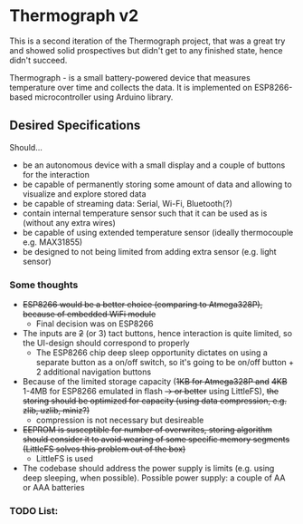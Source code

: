 # Thermograph v2

This is a second iteration of the Thermograph project, that was a great try and showed solid prospectives but didn't get to any finished state, hence didn't succeed.

Thermograph - is a small battery-powered device that measures temperature over time and collects the data. It is implemented on ESP8266-based microcontroller using Arduino library.

## Desired Specifications

Should...

- be an autonomous device with a small display and a couple of buttons for the interaction
- be capable of permanently storing some amount of data and allowing to visualize and explore stored data
- be capable of streaming data: Serial, Wi-Fi, Bluetooth(?)
- contain internal temperature sensor such that it can be used as is (without any extra wires)
- be capable of using extended temperature sensor (ideally thermocouple e.g. MAX31855)
- be designed to not being limited from adding extra sensor (e.g. light sensor)

### Some thoughts

- ~~ESP8266 would be a better choice (comparing to Atmega328P), because of embedded WiFi module~~
	- Final decision was on ESP8266
- The inputs are ~~2~~ (or 3) tact buttons, hence interaction is quite limited, so the UI-design should correspond to properly
	- The ESP8266 chip deep sleep opportunity dictates on using a separate button as a on/off switch, so it's going to be on/off button + 2 additional navigation buttons
- Because of the limited storage capacity (~~1KB for Atmega328P and~~ ~~4KB~~ 1-4MB for ESP8266 emulated in flash ~~-> or better~~ using LittleFS), ~~the storing should be optimized for capacity (using data compression, e.g. zlib, uzlib, miniz?)~~
	- compression is not necessary but desireable
- ~~EEPROM is susceptible for number of overwrites, storing algorithm should consider it to avoid wearing of some specific memory segments (LittleFS solves this problem out of the box)~~
	- LittleFS is used
- The codebase should address the power supply is limits (e.g. using deep sleeping, when possible). Possible power supply: a couple of AA or AAA batteries

### TODO List: